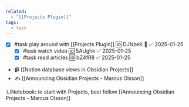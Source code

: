 ```yaml
---
related:
  - "[[Projects Plugin]]"
tags:
  - task
---
```

- [x] #task play around with [[Projects Plugin]] 🆔 DJNzeK 🔼 ✅ 2025-01-25
	- [x] #task watch video 🆔 5AUghk ✅ 2025-01-25
	- [x] #task read articles 🆔 bZ4fR8 ✅ 2025-01-25

- 📹 [[Notion database views in Obsidian Projects]]
- ✍ [[Announcing Obsidian Projects - Marcus Olsson]]

:LiNotebook: to start with Projects, best follow [[Announcing Obsidian Projects - Marcus Olsson]]
